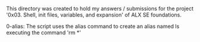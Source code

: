 This directory was created to hold my answers / submissions for the project '0x03. Shell, init files, variables, and expansion' of ALX SE foundations.

0-alias: The script uses the alias command to create an alias named ls executing the command 'rm *'
